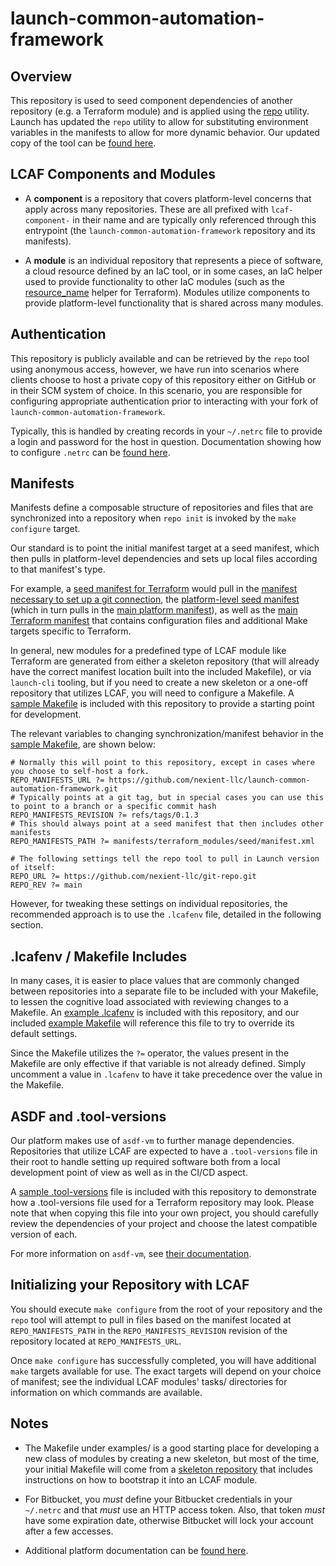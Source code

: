 # launch-common-automation-framework

## Overview

This repository is used to seed component dependencies of another repository (e.g. a Terraform module) and is applied using the [repo](https://gerrit.googlesource.com/git-repo/) utility.  Launch has updated the `repo` utility to allow for substituting environment variables in the manifests to allow for more dynamic behavior. Our updated copy of the tool can be [found here](https://github.com/nexient-llc/git-repo).

## LCAF Components and Modules

- A **component** is a repository that covers platform-level concerns that apply across many repositories. These are all prefixed with `lcaf-component-` in their name and are typically only referenced through this entrypoint (the `launch-common-automation-framework` repository and its manifests).

- A **module** is an individual repository that represents a piece of software, a cloud resource defined by an IaC tool, or in some cases, an IaC helper used to provide functionality to other IaC modules (such as the [resource_name](https://github.com/nexient-llc/tf-module-resource_name) helper for Terraform). Modules utilize components to provide platform-level functionality that is shared across many modules.

## Authentication

This repository is publicly available and can be retrieved by the `repo` tool using anonymous access, however, we have run into scenarios where clients choose to host a private copy of this repository either on GitHub or in their SCM system of choice. In this scenario, you are responsible for configuring appropriate authentication prior to interacting with your fork of `launch-common-automation-framework`. 

Typically, this is handled by creating records in your `~/.netrc` file to provide a login and password for the host in question. Documentation showing how to configure `.netrc` can be [found here](https://everything.curl.dev/usingcurl/netrc).

## Manifests

Manifests define a composable structure of repositories and files that are synchronized into a repository when `repo init` is invoked by the `make configure` target. 

Our standard is to point the initial manifest target at a seed manifest, which then pulls in platform-level dependencies and sets up local files according to that manifest's type. 

For example, a [seed manifest for Terraform](manifests/terraform_modules/seed/manifest.xml) would pull in the [manifest necessary to set up a git connection](manifests/git-connection/manifest.xml), the [platform-level seed manifest](manifests/platform/seed/manifest.xml) (which in turn pulls in the [main platform manifest](manifests/platform/manifest/manifest.xml)), as well as the [main Terraform manifest](manifests/terraform_modules/manifest/manifest.xml) that contains configuration files and additional Make targets specific to Terraform.

In general, new modules for a predefined type of LCAF module like Terraform are generated from either a skeleton repository (that will already have the correct manifest location built into the included Makefile), or via `launch-cli` tooling, but if you need to create a new skeleton or a one-off repository that utilizes LCAF, you will need to configure a Makefile. A [sample Makefile](examples/Makefile) is included with this repository to provide a starting point for development. 

The relevant variables to changing synchronization/manifest behavior in the [sample Makefile](examples/Makefile), are shown below:

```
# Normally this will point to this repository, except in cases where you choose to self-host a fork.
REPO_MANIFESTS_URL ?= https://github.com/nexient-llc/launch-common-automation-framework.git
# Typically points at a git tag, but in special cases you can use this to point to a branch or a specific commit hash
REPO_MANIFESTS_REVISION ?= refs/tags/0.1.3
# This should always point at a seed manifest that then includes other manifests
REPO_MANIFESTS_PATH ?= manifests/terraform_modules/seed/manifest.xml

# The following settings tell the repo tool to pull in Launch version of itself:
REPO_URL ?= https://github.com/nexient-llc/git-repo.git
REPO_REV ?= main
```

However, for tweaking these settings on individual repositories, the recommended approach is to use the `.lcafenv` file, detailed in the following section.

## .lcafenv / Makefile Includes

In many cases, it is easier to place values that are commonly changed between repositories into a separate file to be included with your Makefile, to lessen the cognitive load associated with reviewing changes to a Makefile. An [example .lcafenv](examples/.lcafenv) is included with this repository, and our included [example Makefile](examples/Makefile) will reference this file to try to override its default settings.

Since the Makefile utilizes the `?=` operator, the values present in the Makefile are only effective if that variable is not already defined. Simply uncomment a value in `.lcafenv` to have it take precedence over the value in the Makefile.

## ASDF and .tool-versions

Our platform makes use of `asdf-vm` to further manage dependencies. Repositories that utilize LCAF are expected to have a `.tool-versions` file in their root to handle setting up required software both from a local development point of view as well as in the CI/CD aspect.

A [sample .tool-versions](examples/.tool-versions) file is included with this repository to demonstrate how a .tool-versions file used for a Terraform repository may look. Please note that when copying this file into your own project, you should carefully review the dependencies of your project and choose the latest compatible version of each.

For more information on `asdf-vm`, see [their documentation](https://asdf-vm.com/guide/introduction.html).

## Initializing your Repository with LCAF

You should execute `make configure` from the root of your repository and the `repo` tool will attempt to pull in files based on the manifest located at  `REPO_MANIFESTS_PATH` in the `REPO_MANIFESTS_REVISION` revision of the repository located at `REPO_MANIFESTS_URL`.

Once `make configure` has successfully completed, you will have additional `make` targets available for use. The exact targets will depend on your choice of manifest; see the individual LCAF modules' tasks/ directories for information on which commands are available.

## Notes

* The Makefile under examples/ is a good starting place for developing a new class of modules by creating a new skeleton, but most of the time, your initial Makefile will come from a [skeleton repository](https://github.com/nexient-llc/tf-module-skeleton) that includes instructions on how to bootstrap it into an LCAF module.

* For Bitbucket, you *must* define your Bitbucket credentials in your `~/.netrc` and that *must* use an HTTP access token.  Also, that token *must* have some expiration date, otherwise Bitbucket will lock your account after a few accesses.

* Additional platform documentation can be [found here](https://github.com/nexient-llc/common-platform-documentation).